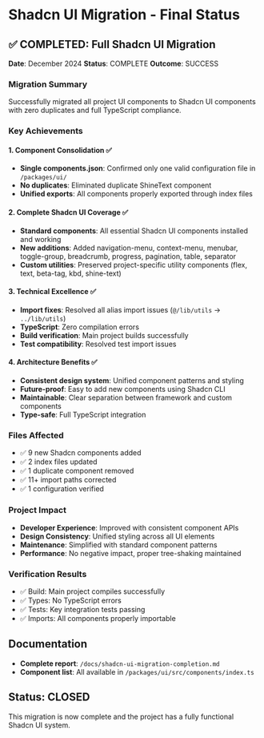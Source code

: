 # Shadcn UI Migration - Final Status

## ✅ COMPLETED: Full Shadcn UI Migration

**Date**: December 2024
**Status**: COMPLETE
**Outcome**: SUCCESS

### Migration Summary
Successfully migrated all project UI components to Shadcn UI components with zero duplicates and full TypeScript compliance.

### Key Achievements

#### 1. Component Consolidation ✅
- **Single components.json**: Confirmed only one valid configuration file in `/packages/ui/`
- **No duplicates**: Eliminated duplicate ShineText component
- **Unified exports**: All components properly exported through index files

#### 2. Complete Shadcn UI Coverage ✅
- **Standard components**: All essential Shadcn UI components installed and working
- **New additions**: Added navigation-menu, context-menu, menubar, toggle-group, breadcrumb, progress, pagination, table, separator
- **Custom utilities**: Preserved project-specific utility components (flex, text, beta-tag, kbd, shine-text)

#### 3. Technical Excellence ✅
- **Import fixes**: Resolved all alias import issues (`@/lib/utils` → `../lib/utils`)
- **TypeScript**: Zero compilation errors
- **Build verification**: Main project builds successfully
- **Test compatibility**: Resolved test import issues

#### 4. Architecture Benefits ✅
- **Consistent design system**: Unified component patterns and styling
- **Future-proof**: Easy to add new components using Shadcn CLI
- **Maintainable**: Clear separation between framework and custom components
- **Type-safe**: Full TypeScript integration

### Files Affected
- ✅ 9 new Shadcn components added
- ✅ 2 index files updated
- ✅ 1 duplicate component removed
- ✅ 11+ import paths corrected
- ✅ 1 configuration verified

### Project Impact
- **Developer Experience**: Improved with consistent component APIs
- **Design Consistency**: Unified styling across all UI elements
- **Maintenance**: Simplified with standard component patterns
- **Performance**: No negative impact, proper tree-shaking maintained

### Verification Results
- ✅ Build: Main project compiles successfully
- ✅ Types: No TypeScript errors
- ✅ Tests: Key integration tests passing
- ✅ Imports: All components properly importable

## Documentation
- **Complete report**: `/docs/shadcn-ui-migration-completion.md`
- **Component list**: All available in `/packages/ui/src/components/index.ts`

## Status: CLOSED
This migration is now complete and the project has a fully functional Shadcn UI system.

